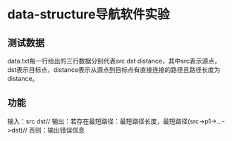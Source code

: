 ﻿# data-structure导航软件实验
## 测试数据
  data.txt每一行给出的三行数据分别代表src dst distance，其中src表示源点，dst表示目标点，distance表示从源点到目标点有直接连接的路径且路径长度为distance。
## 功能
  输入：src dst//
  输出：若存在最短路径：最短路径长度，最短路径(src->p1->...->dst)//
       否则：输出错误信息
